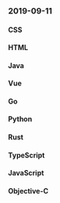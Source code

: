 ### 2019-09-11

#### CSS

#### HTML

#### Java

#### Vue

#### Go

#### Python

#### Rust

#### TypeScript

#### JavaScript

#### Objective-C
